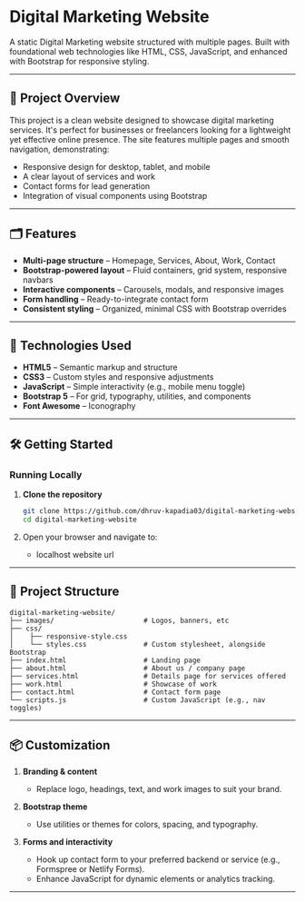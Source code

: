 
# Digital Marketing Website

A static Digital Marketing website structured with multiple pages. Built with foundational web technologies like HTML, CSS, JavaScript, and enhanced with Bootstrap for responsive styling.

---

## 🚀 Project Overview

This project is a clean website designed to showcase digital marketing services. It's perfect for businesses or freelancers looking for a lightweight yet effective online presence. The site features multiple pages and smooth navigation, demonstrating:

- Responsive design for desktop, tablet, and mobile  
- A clear layout of services and work  
- Contact forms for lead generation  
- Integration of visual components using Bootstrap  

---

## 🗂️ Features

- **Multi-page structure** – Homepage, Services, About, Work, Contact  
- **Bootstrap-powered layout** – Fluid containers, grid system, responsive navbars  
- **Interactive components** – Carousels, modals, and responsive images  
- **Form handling** – Ready-to-integrate contact form  
- **Consistent styling** – Organized, minimal CSS with Bootstrap overrides  

---

## 🧰 Technologies Used

- **HTML5** – Semantic markup and structure  
- **CSS3** – Custom styles and responsive adjustments  
- **JavaScript** – Simple interactivity (e.g., mobile menu toggle)  
- **Bootstrap 5** – For grid, typography, utilities, and components  
- **Font Awesome** – Iconography  

---

## 🛠️ Getting Started

### Running Locally

1. **Clone the repository**

   ```bash
   git clone https://github.com/dhruv-kapadia03/digital-marketing-website.git
   cd digital-marketing-website
   ```

2. Open your browser and navigate to:
   - localhost website url

---

## 🧩 Project Structure

```
digital-marketing-website/
├── images/                      # Logos, banners, etc
├── css/
│    ├── responsive-style.css          
│    └── styles.css              # Custom stylesheet, alongside Bootstrap
├── index.html                   # Landing page
├── about.html                   # About us / company page
├── services.html                # Details page for services offered
├── work.html                    # Showcase of work
├── contact.html                 # Contact form page    
└── scripts.js                   # Custom JavaScript (e.g., nav toggles)
```

---

## 📦 Customization

1. **Branding & content**  
   - Replace logo, headings, text, and work images to suit your brand.

2. **Bootstrap theme**  
   - Use utilities or themes for colors, spacing, and typography.

3. **Forms and interactivity**  
   - Hook up contact form to your preferred backend or service (e.g., Formspree or Netlify Forms).  
   - Enhance JavaScript for dynamic elements or analytics tracking.

---
